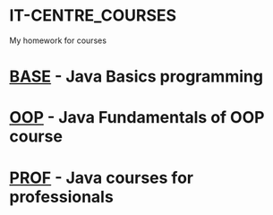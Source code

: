 IT-CENTRE_COURSES
=================

My homework for courses


[**BASE**](https://github.com/Partizanin/IT-CENTRE_COURSES/blob/master/BASE/README.md) -  Java Basics programming 
= 

[**OOP**](https://github.com/Partizanin/IT-CENTRE_COURSES/blob/master/OOP/README.md) - Java Fundamentals of OOP course
= 

	


[**PROF**](https://github.com/Partizanin/IT-CENTRE_COURSES/blob/master/PROF/README.md) - Java courses for professionals
=
